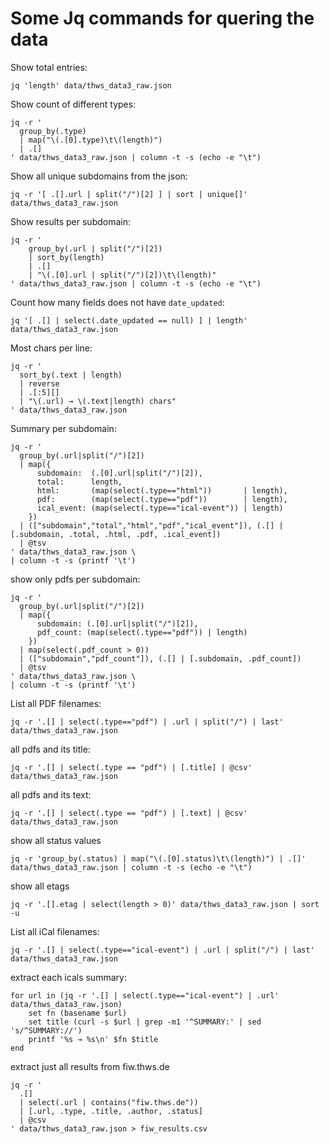 # Some Jq commands for quering the data

Show total entries:
```shell
jq 'length' data/thws_data3_raw.json
```

Show count of different types:
```shell
jq -r '
  group_by(.type)
  | map("\(.[0].type)\t\(length)")
  | .[]
' data/thws_data3_raw.json | column -t -s (echo -e "\t")
```

Show all unique subdomains from the json:

```shell
jq -r '[ .[].url | split("/")[2] ] | sort | unique[]' data/thws_data3_raw.json
```

Show results per subdomain:

```shell
jq -r '
    group_by(.url | split("/")[2])
    | sort_by(length)
    | .[] 
    | "\(.[0].url | split("/")[2])\t\(length)"
' data/thws_data3_raw.json | column -t -s (echo -e "\t")

```

Count how many fields does not have `date_updated`:
```shell
jq '[ .[] | select(.date_updated == null) ] | length' data/thws_data3_raw.json
```

Most chars per line: 
```shell
jq -r '
  sort_by(.text | length)
  | reverse
  | .[:5][]
  | "\(.url) → \(.text|length) chars"
' data/thws_data3_raw.json
```

Summary per subdomain:
```shell
jq -r '
  group_by(.url|split("/")[2])
  | map({
      subdomain:  (.[0].url|split("/")[2]),
      total:      length,
      html:       (map(select(.type=="html"))       | length),
      pdf:        (map(select(.type=="pdf"))        | length),
      ical_event: (map(select(.type=="ical-event")) | length)
    })
  | (["subdomain","total","html","pdf","ical_event"]), (.[] | [.subdomain, .total, .html, .pdf, .ical_event])
  | @tsv
' data/thws_data3_raw.json \
| column -t -s (printf '\t')
```

show only pdfs per subdomain:
```shell
jq -r '
  group_by(.url|split("/")[2])
  | map({
      subdomain: (.[0].url|split("/")[2]),
      pdf_count: (map(select(.type=="pdf")) | length)
    })
  | map(select(.pdf_count > 0))
  | (["subdomain","pdf_count"]), (.[] | [.subdomain, .pdf_count])
  | @tsv
' data/thws_data3_raw.json \
| column -t -s (printf '\t')
```

List all PDF filenames:
```shell
jq -r '.[] | select(.type=="pdf") | .url | split("/") | last' data/thws_data3_raw.json
```

all pdfs and its title:
```shell
jq -r '.[] | select(.type == "pdf") | [.title] | @csv' data/thws_data3_raw.json
```

all pdfs and its text:
```shell
jq -r '.[] | select(.type == "pdf") | [.text] | @csv' data/thws_data3_raw.json
```

show all status values
```shell
jq -r 'group_by(.status) | map("\(.[0].status)\t\(length)") | .[]' data/thws_data3_raw.json | column -t -s (echo -e "\t")
```

show all etags
```shell
jq -r '.[].etag | select(length > 0)' data/thws_data3_raw.json | sort -u
```

List all iCal filenames:
```shell
jq -r '.[] | select(.type=="ical-event") | .url | split("/") | last' data/thws_data3_raw.json
```

extract each icals summary:
```shell
for url in (jq -r '.[] | select(.type=="ical-event") | .url' data/thws_data3_raw.json)
    set fn (basename $url)
    set title (curl -s $url | grep -m1 '^SUMMARY:' | sed 's/^SUMMARY://')
    printf '%s → %s\n' $fn $title
end
```

extract just all results from fiw.thws.de
```shell
jq -r '
  .[] 
  | select(.url | contains("fiw.thws.de")) 
  | [.url, .type, .title, .author, .status] 
  | @csv
' data/thws_data3_raw.json > fiw_results.csv
```